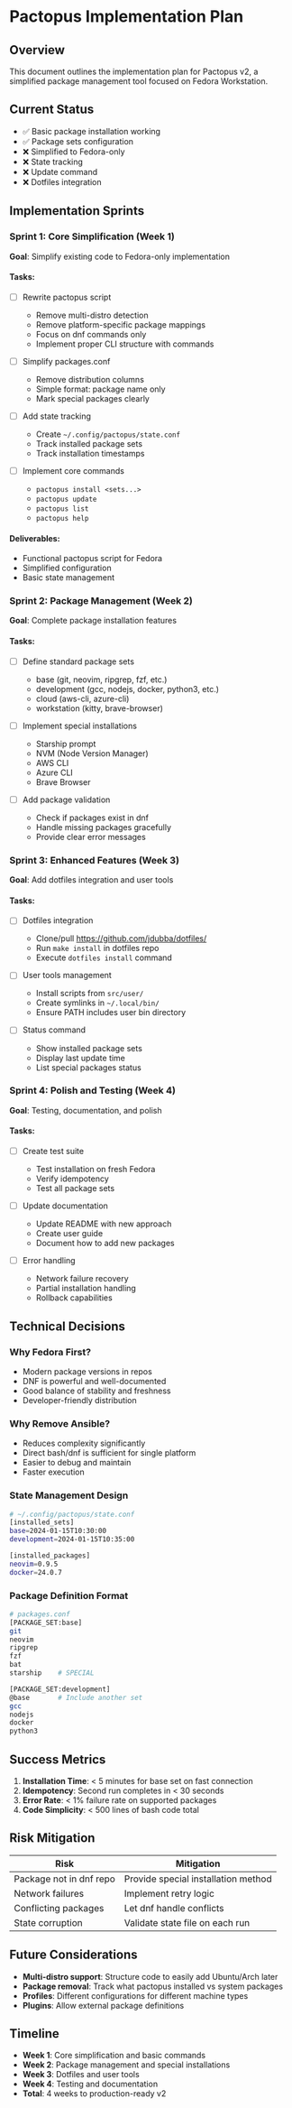 # Pactopus Implementation Plan

## Overview
This document outlines the implementation plan for Pactopus v2, a simplified package management tool focused on Fedora Workstation.

## Current Status
- ✅ Basic package installation working
- ✅ Package sets configuration
- ❌ Simplified to Fedora-only
- ❌ State tracking
- ❌ Update command
- ❌ Dotfiles integration

## Implementation Sprints

### Sprint 1: Core Simplification (Week 1)
**Goal**: Simplify existing code to Fedora-only implementation

#### Tasks:
- [ ] Rewrite pactopus script
  - Remove multi-distro detection
  - Remove platform-specific package mappings
  - Focus on dnf commands only
  - Implement proper CLI structure with commands
  
- [ ] Simplify packages.conf
  - Remove distribution columns
  - Simple format: package name only
  - Mark special packages clearly
  
- [ ] Add state tracking
  - Create `~/.config/pactopus/state.conf`
  - Track installed package sets
  - Track installation timestamps
  
- [ ] Implement core commands
  - `pactopus install <sets...>`
  - `pactopus update`
  - `pactopus list`
  - `pactopus help`

#### Deliverables:
- Functional pactopus script for Fedora
- Simplified configuration
- Basic state management

### Sprint 2: Package Management (Week 2)
**Goal**: Complete package installation features

#### Tasks:
- [ ] Define standard package sets
  - base (git, neovim, ripgrep, fzf, etc.)
  - development (gcc, nodejs, docker, python3, etc.)
  - cloud (aws-cli, azure-cli)
  - workstation (kitty, brave-browser)
  
- [ ] Implement special installations
  - Starship prompt
  - NVM (Node Version Manager)
  - AWS CLI
  - Azure CLI
  - Brave Browser
  
- [ ] Add package validation
  - Check if packages exist in dnf
  - Handle missing packages gracefully
  - Provide clear error messages

### Sprint 3: Enhanced Features (Week 3)
**Goal**: Add dotfiles integration and user tools

#### Tasks:
- [ ] Dotfiles integration
  - Clone/pull https://github.com/jdubba/dotfiles/
  - Run `make install` in dotfiles repo
  - Execute `dotfiles install` command
  
- [ ] User tools management
  - Install scripts from `src/user/`
  - Create symlinks in `~/.local/bin/`
  - Ensure PATH includes user bin directory
  
- [ ] Status command
  - Show installed package sets
  - Display last update time
  - List special packages status

### Sprint 4: Polish and Testing (Week 4)
**Goal**: Testing, documentation, and polish

#### Tasks:
- [ ] Create test suite
  - Test installation on fresh Fedora
  - Verify idempotency
  - Test all package sets
  
- [ ] Update documentation
  - Update README with new approach
  - Create user guide
  - Document how to add new packages
  
- [ ] Error handling
  - Network failure recovery
  - Partial installation handling
  - Rollback capabilities

## Technical Decisions

### Why Fedora First?
- Modern package versions in repos
- DNF is powerful and well-documented
- Good balance of stability and freshness
- Developer-friendly distribution

### Why Remove Ansible?
- Reduces complexity significantly
- Direct bash/dnf is sufficient for single platform
- Easier to debug and maintain
- Faster execution

### State Management Design
```bash
# ~/.config/pactopus/state.conf
[installed_sets]
base=2024-01-15T10:30:00
development=2024-01-15T10:35:00

[installed_packages]
neovim=0.9.5
docker=24.0.7
```

### Package Definition Format
```bash
# packages.conf
[PACKAGE_SET:base]
git
neovim
ripgrep
fzf
bat
starship    # SPECIAL

[PACKAGE_SET:development]
@base       # Include another set
gcc
nodejs
docker
python3
```

## Success Metrics
1. **Installation Time**: < 5 minutes for base set on fast connection
2. **Idempotency**: Second run completes in < 30 seconds
3. **Error Rate**: < 1% failure rate on supported packages
4. **Code Simplicity**: < 500 lines of bash code total

## Risk Mitigation
| Risk | Mitigation |
|------|------------|
| Package not in dnf repo | Provide special installation method |
| Network failures | Implement retry logic |
| Conflicting packages | Let dnf handle conflicts |
| State corruption | Validate state file on each run |

## Future Considerations
- **Multi-distro support**: Structure code to easily add Ubuntu/Arch later
- **Package removal**: Track what pactopus installed vs system packages
- **Profiles**: Different configurations for different machine types
- **Plugins**: Allow external package definitions

## Timeline
- **Week 1**: Core simplification and basic commands
- **Week 2**: Package management and special installations  
- **Week 3**: Dotfiles and user tools
- **Week 4**: Testing and documentation
- **Total**: 4 weeks to production-ready v2